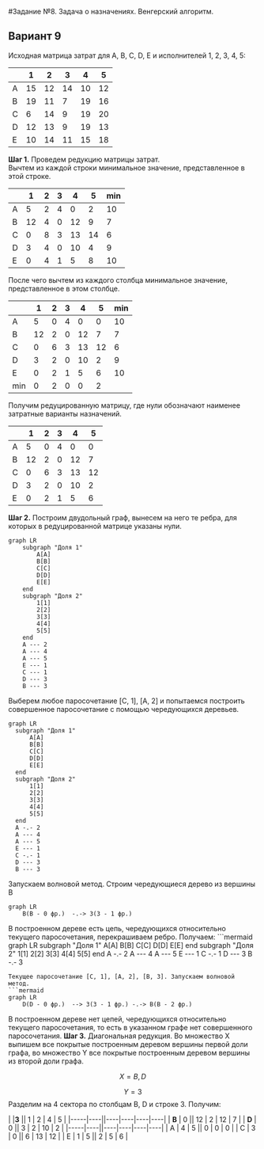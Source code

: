 #Задание №8. Задача о назначениях. Венгерский алгоритм.
## Вариант 9
Исходная матрица затрат для A, B, C, D, E и исполнителей 1, 2, 3, 4, 5:

|     | 1  | 2  | 3  | 4  | 5  |
|-----|----|----|----|----|----| 
| A   | 15 | 12 | 14 | 10 | 12 |
| B   | 19 | 11 | 7  | 19 | 16 |
| C   | 6  | 14 | 9  | 19 | 20 |
| D   | 12 | 13 | 9  | 19 | 13 |
| E   | 10 | 14 | 11 | 15 | 18 |

**Шаг 1.** Проведем редукцию матрицы затрат.   
  Вычтем из каждой строки минимальное значение, представленное в этой строке.

  |     | 1  | 2  | 3  | 4  | 5  | min |
  |-----|----|----|----|----|----|-----| 
  | A   | 5  | 2  | 4  | 0  | 2  | 10  |
  | B   | 12 | 4  | 0  | 12 | 9  | 7   |
  | C   | 0  | 8  | 3  | 13 | 14 | 6   |
  | D   | 3  | 4  | 0  | 10 | 4  | 9   |
  | E   | 0  | 4  | 1  | 5  | 8  | 10  |
  
  После чего вычтем из каждого столбца минимальное значение, представленное в этом столбце.

  |     | 1  | 2  | 3  | 4  | 5  | min |
  |-----|----|----|----|----|----|-----| 
  | A   | 5  | 0  | 4  | 0  | 0  | 10  |
  | B   | 12 | 2  | 0  | 12 | 7  | 7   |
  | C   | 0  | 6  | 3  | 13 | 12 | 6   |
  | D   | 3  | 2  | 0  | 10 | 2  | 9   |
  | E   | 0  | 2  | 1  | 5  | 6  | 10  |
  | min | 0  | 2  | 0  | 0  | 2  |     |

 Получим редуцированную матрицу, где нули обозначают наименее затратные варианты назначений.

  |     | 1  | 2  | 3  | 4  | 5  |
  |-----|----|----|----|----|----| 
  | A   | 5  | 0  | 4  | 0  | 0  |
  | B   | 12 | 2  | 0  | 12 | 7  |
  | C   | 0  | 6  | 3  | 13 | 12 |
  | D   | 3  | 2  | 0  | 10 | 2  |
  | E   | 0  | 2  | 1  | 5  | 6  |

**Шаг 2.** Построим двудольный граф, вынесем на него те ребра, для которых в редуцированной матрице указаны нули.
```mermaid
graph LR
    subgraph "Доля 1"
        A[A]
        B[B]
        C[C]
        D[D]
        E[E]
    end
    subgraph "Доля 2"
        1[1]
        2[2]
        3[3]
        4[4]
        5[5]
    end
    A --- 2
    A --- 4
    A --- 5
    E --- 1
    C --- 1
    D --- 3
    B --- 3
```
  Выберем любое паросочетание [C, 1], [A, 2] и попытаемся построить совершенное паросочетание с помощью чередующихся деревьев.
  ```mermaid
graph LR
    subgraph "Доля 1"
        A[A]
        B[B]
        C[C]
        D[D]
        E[E]
    end
    subgraph "Доля 2"
        1[1]
        2[2]
        3[3]
        4[4]
        5[5]
    end
    A -.- 2
    A --- 4
    A --- 5
    E --- 1
    C -.- 1
    D --- 3
    B --- 3
```
  Запускаем волновой метод. Строим чередующиеся дерево из вершины B
```mermaid
graph LR
    B(B - 0 фр.)  -.-> 3(3 - 1 фр.)
```
  В построенном дереве есть цепь, чередующихся относительно текущего паросочетания, перекрашиваем ребро.
  Получаем:
    ```mermaid
graph LR
    subgraph "Доля 1"
        A[A]
        B[B]
        C[C]
        D[D]
        E[E]
    end
    subgraph "Доля 2"
        1[1]
        2[2]
        3[3]
        4[4]
        5[5]
    end
    A -.- 2
    A --- 4
    A --- 5
    E --- 1
    C -.- 1
    D --- 3
    B -.- 3
```
Текущее паросочетание [C, 1], [A, 2], [B, 3]. Запускаем волновой метод.
```mermaid
graph LR
    D(D - 0 фр.)  --> 3(3 - 1 фр.) -.-> B(B - 2 фр.)
```
  В построенном дереве нет цепей, чередующихся относительно текущего паросочетания, то есть в указанном графе нет совершенного паросочетания.
**Шаг 3.** Диагональная редукция.
  Во множество X выпишем все покрытые построенным деревом вершины первой доли графа, во множество Y все покрытые построенным деревом вершины из второй доли графа.

  $$ X = {B, D} $$

  $$ Y = {3} $$
 Разделим на 4 сектора по столбцам B, D и строке 3. Получим:

  |     |**3**  || 1  | 2  | 4  | 5  |
  |-----|----||----|----|----|----| 
  | **B** | 0  || 12 | 2  | 12 | 7  |
  | **D** | 0  || 3  | 2  | 10 | 2  |
  |-----|----||----|----|----|----|
  | A | 4  | 5  || 0  | 0  | 0  |
  | C | 3  | 0  || 6  | 13 | 12 |
  | E | 1  | 5  || 2  | 5  | 6  |
 









